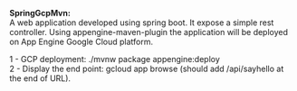 **SpringGcpMvn:**<br/>
A web application developed using spring boot. It expose a simple rest controller.
Using appengine-maven-plugin the application will be deployed on App Engine Google Cloud platform.

1 -   GCP deployment: ./mvnw package appengine:deploy <br/>
2 -   Display the end point: gcloud app browse (should add /api/sayhello at the end of URL). 
